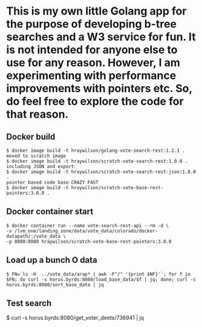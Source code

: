 # This is my own little Golang app for the purpose of developing b-tree searches and a W3 service for fun. It is not intended for anyone else to use for any reason. However, I am experimenting with performance improvements with pointers etc. So, do feel free to explore the code for that reason.

## Docker build
```
$ docker image build -t hraywilson/golang-vote-search-rest:1.2.1 .
moved to scratch image
$ docker image build -t hraywilson/scratch-vote-search-rest:1.0.0 .
including JSON and export
$ docker image build -t hraywilson/scratch-vote-search-rest-json:1.0.0 .
pointer based code base CRAZY FAST
$ docker image build -t hraywilson/scratch-vote-base-rest-pointers:3.0.0 .
```

## Docker container start
```
$ docker container run --name vote-search-rest-api --rm -d \
-v /lvm_one/landing_zone/data/vote_data/colorado/docker-datapath/:/vote_data \
-p 8080:8080 hraywilson/scratch-vote-base-rest-pointers:3.0.0
```

## Load up a bunch O data
```
$ FN=`ls -H  ../vote_data/arap* | awk -F"/" '{print $NF}'`; for f in $FN; do curl -s horus.byrds:8080/load_base_data/$f | jq; done; curl -s horus.byrds:8080/sort_base_data | jq
```
## Test search
$ curl -s horus.byrds:8080/get_voter_deets/736941 | jq
